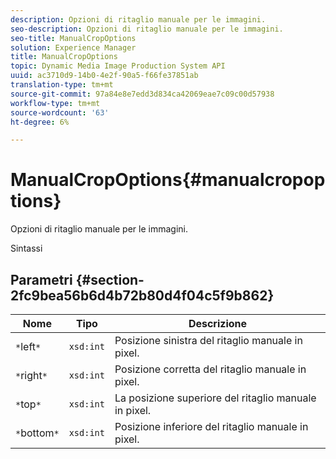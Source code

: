 ```yaml
---
description: Opzioni di ritaglio manuale per le immagini.
seo-description: Opzioni di ritaglio manuale per le immagini.
seo-title: ManualCropOptions
solution: Experience Manager
title: ManualCropOptions
topic: Dynamic Media Image Production System API
uuid: ac3710d9-14b0-4e2f-90a5-f66fe37851ab
translation-type: tm+mt
source-git-commit: 97a84e8e7edd3d834ca42069eae7c09c00d57938
workflow-type: tm+mt
source-wordcount: '63'
ht-degree: 6%

---
```



# ManualCropOptions{#manualcropoptions}

Opzioni di ritaglio manuale per le immagini.

Sintassi

## Parametri {#section-2fc9bea56b6d4b72b80d4f04c5f9b862}

| Nome | Tipo | Descrizione |
|---|---|---|
| `*`left`*` | `xsd:int` | Posizione sinistra del ritaglio manuale in pixel. |
| `*`right`*` | `xsd:int` | Posizione corretta del ritaglio manuale in pixel. |
| `*`top`*` | `xsd:int` | La posizione superiore del ritaglio manuale in pixel. |
| `*`bottom`*` | `xsd:int` | Posizione inferiore del ritaglio manuale in pixel. |

